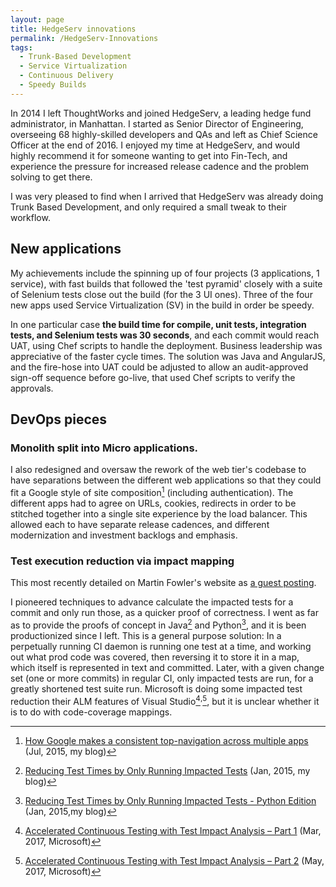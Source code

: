 ```yaml
---
layout: page
title: HedgeServ innovations
permalink: /HedgeServ-Innovations
tags:
  - Trunk-Based Development
  - Service Virtualization
  - Continuous Delivery
  - Speedy Builds
---
```


In 2014 I left ThoughtWorks and joined HedgeServ, a leading hedge fund administrator, in Manhattan. I started as Senior
Director of Engineering, overseeing 68 highly-skilled developers and QAs and left as Chief Science Officer at the end
of 2016. I enjoyed my time at HedgeServ, and would highly recommend it for someone wanting to get into Fin-Tech, and
experience the pressure for increased release cadence and the problem solving to get there.

I was very pleased to find when I arrived that HedgeServ was already doing Trunk Based Development, and only required
a small tweak to their workflow.

## New applications

My achievements include the spinning up of four projects (3 applications, 1 service), with fast builds that followed
the 'test pyramid' closely with a suite of Selenium tests close out the build (for the 3 UI ones). Three of the four
new apps used Service Virtualization (SV) in the build in order be speedy.

In one particular case **the build time for compile, unit tests, integration tests, and Selenium tests was 30 seconds**,
and each commit would reach UAT, using Chef scripts to handle the deployment. Business leadership was appreciative of
the faster cycle times. The solution was Java and AngularJS, and the fire-hose into UAT could be adjusted to allow an
audit-approved sign-off sequence before go-live, that used Chef scripts to verify the approvals.

## DevOps pieces

### Monolith split into Micro applications.

I also redesigned and oversaw the rework of the web tier's codebase to have separations between the different web
applications so that they could fit a Google style of site composition[^tnav] (including authentication). The different
apps had to agree on URLs, cookies, redirects in order to be stitched together into a single site experience by the
load balancer. This allowed each to have separate release cadences, and different modernization and investment backlogs
and emphasis.

[^tnav]: [How Google makes a consistent top-navigation across multiple apps](https://paulhammant.com/2015/07/13/how-google-makes-a-consistent-top-navigation-across-multiple-apps/) (Jul, 2015, my blog)

### Test execution reduction via impact mapping

This most recently detailed on Martin Fowler's website as [a guest posting](https://martinfowler.com/articles/rise-test-impact-analysis.html).

I pioneered techniques to advance calculate the impacted tests for a commit and only run those, as a quicker proof
of correctness. I went as far as to provide the proofs of concept in Java[^jtr] and Python[^ptr], and it is been
productionized since I left.  This is a general purpose solution: In a perpetually running CI daemon is running one
test at a time, and working out what prod code was covered, then reversing it to store it in a map, which itself
is represented in text and committed. Later, with a given change set (one or more commits) in regular CI, only impacted
tests are run, for a greatly shortened test suite run. Microsoft is doing some impacted test reduction their ALM
features of Visual Studio[^ms1]<sup>,</sup>[^ms2], but it is unclear whether it is to do with code-coverage mappings.

[^jtr]: [Reducing Test Times by Only Running Impacted Tests](https://paulhammant.com/2015/01/11/reducing-test-times-by-only-running-impacted-tests/) (Jan, 2015, my blog)
[^ptr]: [Reducing Test Times by Only Running Impacted Tests - Python Edition](https://paulhammant.com/2015/01/18/reducing-test-times-by-only-running-impacted-tests-python-edition/) (Jan, 2015,my blog)
[^ms1]: [Accelerated Continuous Testing with Test Impact Analysis – Part 1](https://blogs.msdn.microsoft.com/visualstudioalm/2017/03/02/accelerated-continuous-testing-with-test-impact-analysis-part-1/) (Mar, 2017, Microsoft)
[^ms2]: [Accelerated Continuous Testing with Test Impact Analysis – Part 2](https://blogs.msdn.microsoft.com/visualstudioalm/2017/05/16/accelerated-continuous-testing-with-test-impact-analysis-part-2/) (May, 2017, Microsoft)

<!-- ### New Config as Code system -->

<!-- Lastly, I invented a system to store client configuration in source-control allowing UI editing and publishing through
the multiple affected server nodes when changed. I'm not sure of the status of that since leaving. -->

